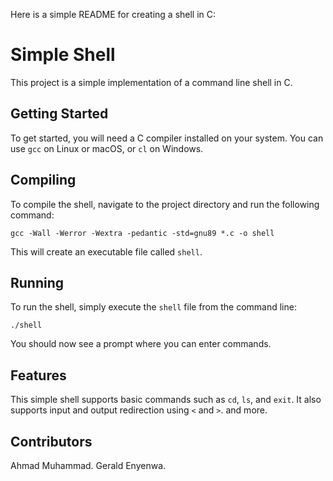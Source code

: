 Here is a simple README for creating a shell in C:

# Simple Shell

This project is a simple implementation of a command line shell in C.

## Getting Started

To get started, you will need a C compiler installed on your system. You can use `gcc` on Linux or macOS, or `cl` on Windows.

## Compiling

To compile the shell, navigate to the project directory and run the following command:

```
gcc -Wall -Werror -Wextra -pedantic -std=gnu89 *.c -o shell
```

This will create an executable file called `shell`.

## Running

To run the shell, simply execute the `shell` file from the command line:

```
./shell
```

You should now see a prompt where you can enter commands.

## Features

This simple shell supports basic commands such as `cd`, `ls`, and `exit`. It also supports input and output redirection using `<` and `>`.
and more.
## Contributors

Ahmad Muhammad.
Gerald Enyenwa.
